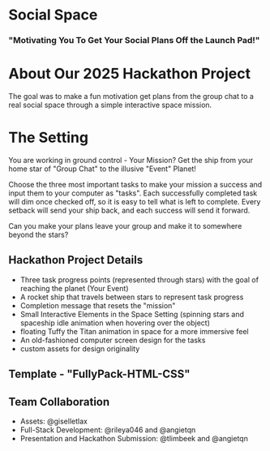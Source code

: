 # Social Space
### "Motivating You To Get Your Social Plans Off the Launch Pad!"

# About Our 2025 Hackathon Project

The goal was to make a fun motivation get plans from the group chat to a real social space through a simple interactive space mission.

# The Setting
You are working in ground control - Your Mission? Get the ship from your home star of "Group Chat" to the illusive "Event" Planet! 

Choose the three most important tasks to make your mission a success and input them to your computer as "tasks". Each successfully completed task will dim once checked off, so it is easy to tell what is left to complete. Every setback will send your ship back, and each success will send it forward.

Can you make your plans leave your group and make it to somewhere beyond the stars?

## Hackathon Project Details
- Three task progress points (represented through stars) with the goal of reaching the planet (Your Event)
- A rocket ship that travels between stars to represent task progress
- Completion message that resets the "mission"
- Small Interactive Elements in the Space Setting (spinning stars and spaceship idle animation when hovering over the object)
- floating Tuffy the Titan animation in space for a more immersive feel
- An old-fashioned computer screen design for the tasks
- custom assets for design originality

## Template - "FullyPack-HTML-CSS"
## Team Collaboration
- Assets: @giselletlax
- Full-Stack Development: @rileya046 and @angietqn
- Presentation and Hackathon Submission: @tlimbeek and @angietqn
